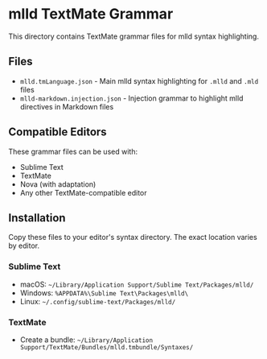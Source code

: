 # mlld TextMate Grammar

This directory contains TextMate grammar files for mlld syntax highlighting.

## Files

- `mlld.tmLanguage.json` - Main mlld syntax highlighting for `.mlld` and `.mld` files
- `mlld-markdown.injection.json` - Injection grammar to highlight mlld directives in Markdown files

## Compatible Editors

These grammar files can be used with:
- Sublime Text
- TextMate
- Nova (with adaptation)
- Any other TextMate-compatible editor

## Installation

Copy these files to your editor's syntax directory. The exact location varies by editor.

### Sublime Text
- macOS: `~/Library/Application Support/Sublime Text/Packages/mlld/`
- Windows: `%APPDATA%\Sublime Text\Packages\mlld\`
- Linux: `~/.config/sublime-text/Packages/mlld/`

### TextMate
- Create a bundle: `~/Library/Application Support/TextMate/Bundles/mlld.tmbundle/Syntaxes/`
